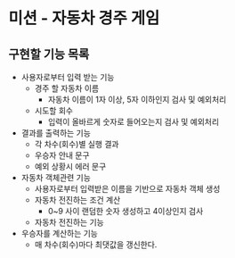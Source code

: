 # 미션 - 자동차 경주 게임

## 구현할 기능 목록

- 사용자로부터 입력 받는 기능
    - 경주 할 자동차 이름
        - 자동차 이름이 1자 이상, 5자 이하인지 검사 및 예외처리
    - 시도할 회수
        - 입력이 올바르게 숫자로 들어오는지 검사 및 예외처리
- 결과를 출력하는 기능
    - 각 차수(회수)별 실행 결과
    - 우승자 안내 문구
    - 예외 상황시 에러 문구
- 자동차 객체관련 기능
    - 사용자로부터 입력받은 이름을 기반으로 자동차 객체 생성
    - 자동차 전진하는 조건 계산
        - 0~9 사이 랜덤한 숫자 생성하고 4이상인지 검사
    - 자동차 전진하는 기능
- 우승자를 계산하는 기능
    - 매 차수(회수)마다 최댓값을 갱신한다.
